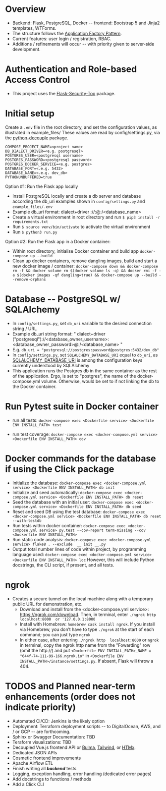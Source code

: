 # Overview
* Backend: Flask, PostgreSQL, Docker -- frontend: Bootstrap 5 and Jinja2 templates, WTForms.
* The structure follows the [Application Factory Pattern](https://flask.palletsprojects.com/en/2.1.x/patterns/appfactories/). 
* Current features: user login / registration, RBAC.
* Additions / refinements will occur -- with priority given to server-side development.


# Authentication and Role-based Access Control 
- This project uses the [Flask-Security-Too](https://flask-security-too.readthedocs.io/en/stable/) package.

# Initial setup 
Create a `.env` file in the root directory, and set the configuration values, as illustrated in example_files/
These values are read by config/settings.py, via the [python-decouple](https://pypi.org/project/python-decouple/) package.

    COMPOSE_PROJECT_NAME=<project name>
    DB_DIALECT_DRIVER=<e.g. postgresql>
    POSTGRES_USER=<postgresql username>
    POSTGRES_PASSWORD=<postgresql password>
    POSTGRES_DOCKER_SERVICE=<e.g. postgres>
    DATABASE_PORT=<.e.g. 5432>
    DATABASE_NANE=<.e.g. dev_db>
    PYTHONUNBUFFERED=true

Option #1: Run the Flask app locally
* Install PostgreSQL locally and create a db server and database according the db_uri examples shown in `config/settings.py` and `example_files/.env`
* Example db_uri format: dialect+driver <postgresql>://<postgresql username>:<postgresql password>@<hostname>:<postgres db port>/<database_name>
* Create a virtual environment in root directory and run `$ pip3 install -r requirements.txt` 
* Run `$ source venv/bin/activate` to  activate the virtual environment
* Run `$ python3 run.py`


Option #2: Run the Flask app in a Docker container:
* Within root directory, initialise Docker container and build app `docker-compose up --build` 
* Clean up docker containers, remove dangling images, build and start a new docker image / container:
`docker-compose down && docker-compose rm -f && docker volume rm $(docker volume ls -q) && docker rmi -f -a $(docker images -qf dangling=true) && docker-compose up --build --remove-orphans`


# Database -- PostgreSQL w/ SQLAlchemy
* In `config/settings.py`, set `db_uri` variable to the desired connection string / URL
* Example db_uri string format: " dialect+driver ("postgresql")://<database_owner_username>:<database_owner_password>@<hostname>:<port>/<database_name> "
* E.g. ` db_uri = "postgresql://postgres:password@postgres:5432/dev_db" `
* In `config/settings.py`, set `SQLALCHEMY_DATABASE_URI` equal to `db_uri`, as [SQLALCHEMY_DATABASE_URI](https://flask-sqlalchemy.palletsprojects.com/en/2.x/config/) is among the configuration keys 
  currently understood by SQLAlchemy
* This application runs the Postgres db in the same container as the rest of the application. Ergo, <hostname> is set to "postgres", the name of the docker-compose.yml volume.
Otherwise, <hostname>  would be set to <localhost> if not linking the db to the Docker container.
  
# Run Pytest suite in Docker container
* run all tests:
`docker-compose exec <Dockerfile service> <Dockerfile ENV INSTALL_PATH> test`

* run test coverage:
`docker-compose exec <docker-compose.yml service> <Dockerfile ENV INSTALL_PATH> cov`

# Docker commands for the database if using the Click package
* Initialize the database: `docker-compose exec <docker-compose.yml service> <Dockerfile ENV INSTALL_PATH> db init`
* Initialize and seed automatically: `docker-compose exec <docker-compose.yml service> <Dockerfile ENV INSTALL_PATH> db reset`
* Seed the database with an initial user: `docker-compose exec <docker-compose.yml service> <Dockerfile ENV INSTALL_PATH> db seed`
* Reset and seed DB using the test database: `docker-compose exec <docker-compose.yml service> <Dockerfile ENV INSTALL_PATH> db reset --with-testdb`
* Run tests within docker container:
`docker-compose exec <docker-compose.yml service> py.test --cov-report term-missing --cov <Dockerfile ENV INSTALL_PATH>`
* Run static code analysis: 
`docker-compose exec <docker-compose.yml service> flake8 . --exclude  __ init __.py`
* Output total number lines of code within project, by programming language used: `docker-compose exec <docker-compose.yml service> <Dockerfile ENV INSTALL_PATH> loc` 
However, this will include Python docstrings, the CLI  script, if present, and all tests.


# ngrok
- Creates a secure tunnel on the local machine along with a temporary public URL for demonstration, etc. 
  * Download and install from the <docker-compose.yml service>: https://ngrok.com/download. Then, in terminal, enter `./ngrok http  localhost:8000  or '127.0.0.1:8000`
  * Install with Homebrew: `homebrew cask install ngrok`. If you install via Homebrew, you don’t have to type `./ngrok` at the start of each command; you can just type `ngrok`  
  * In either case, after entering `./ngrok http  localhost:8000` or `ngrok` in terminal, copy the ngrok http <Dockerfile ENV INSTALL_PATH> name from the "Fowarding" row (omit the http://)
    and put `<Dockerfile ENV INSTALL_PATH>_NAME = "644f-74-111-99-166.ngrok.io"` in `<Dockerfile ENV INSTALL_PATH>/instance/settings.py`. If absent, Flask will throw a 404.
 

# TODOS and Planned near-term enhancements (order does not indicate priority)
* Automated CI/CD: Jenkins is the likely option
* Deployment: Terraform deployment scripts -- to DigitalOcean, AWS, and / or GCP -- are forthcoming.
* Sphinx or Swagger Documentation: TBD
* Teraform visualizations: TBD
* Decoupled Vue.js frontend API or [Bulma](https://bulma.io/), [Tailwind](https://tailwindcss.com/), or [HTMx](https://htmx.org/).
* Dedicated JSON APIs
* Cosmetic frontend improvements
* Apache Airflow ETL 
* Finish writing all ***backend*** tests
* Logging, exception handling, error handling (dedicated error pages)
* Add docstrings to functions / methods
* Add a Click CLI


